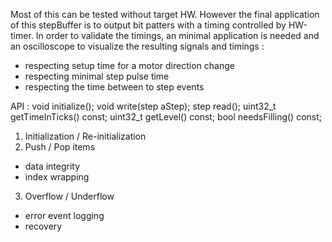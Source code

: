 Most of this can be tested without target HW.
However the final application of this stepBuffer is to output bit patters with a timing controlled by HW-timer. In order to validate the timings, an minimal application is needed and an oscilloscope to visualize the resulting signals and timings :
* respecting setup time for a motor direction change
* respecting minimal step pulse time
* respecting the time between to step events

API : 
    void initialize();
    void write(step aStep);
    step read();
    uint32_t getTimeInTicks() const;
    uint32_t getLevel() const;
    bool needsFilling() const;

1. Initialization / Re-initialization
2. Push / Pop items
* data integrity
* index wrapping
3. Overflow / Underflow
* error event logging
* recovery


